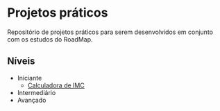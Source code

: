 # Projetos práticos

Repositório de projetos práticos para serem desenvolvidos em conjunto com os estudos do RoadMap.

## Níveis

- Iniciante
    - [Calculadora de IMC](/iniciante/calculadora_imc/README.md)
- Intermediário
- Avançado